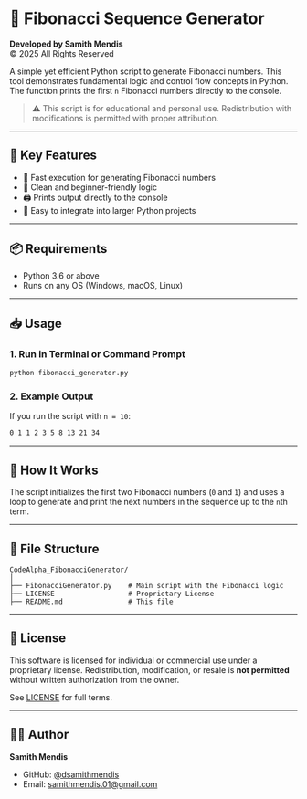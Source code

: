 
# 🔢 Fibonacci Sequence Generator

**Developed by Samith Mendis**  
© 2025 All Rights Reserved

A simple yet efficient Python script to generate Fibonacci numbers. This tool demonstrates fundamental logic and control flow concepts in Python. The function prints the first `n` Fibonacci numbers directly to the console.

> ⚠️ This script is for educational and personal use. Redistribution with modifications is permitted with proper attribution.

---

## 💼 Key Features

- 🚀 Fast execution for generating Fibonacci numbers
- 🧮 Clean and beginner-friendly logic
- 🖨️ Prints output directly to the console
- 🧩 Easy to integrate into larger Python projects

---

## 📦 Requirements

- Python 3.6 or above
- Runs on any OS (Windows, macOS, Linux)

---

## 📥 Usage

### 1. Run in Terminal or Command Prompt

```bash
python fibonacci_generator.py
```

### 2. Example Output

If you run the script with `n = 10`:

```bash
0 1 1 2 3 5 8 13 21 34
```

---

## 🧠 How It Works

The script initializes the first two Fibonacci numbers (`0` and `1`) and uses a loop to generate and print the next numbers in the sequence up to the `n`th term.

---

## 📁 File Structure

```
CodeAlpha_FibonacciGenerator/
│
├── FibonacciGenerator.py    # Main script with the Fibonacci logic
├── LICENSE                  # Proprietary License
├── README.md                # This file
```

---

## 📜 License

This software is licensed for individual or commercial use under a proprietary license. Redistribution, modification, or resale is **not permitted** without written authorization from the owner.

See [LICENSE](LICENSE) for full terms.

---

## 👨‍💻 Author

**Samith Mendis**  
- GitHub: [@dsamithmendis](https://github.com/dsamithmendis)  
- Email: [samithmendis.01@gmail.com](mailto:samithmendis.01@gmail.com)
